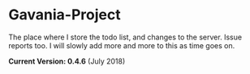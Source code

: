 # Gavania-Project
The place where I store the todo list, and changes to the server. Issue reports too.
I will slowly add more and more to this as time goes on.

**Current Version: 0.4.6** (July 2018)
